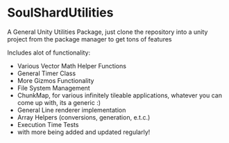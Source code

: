 # SoulShardUtilities
A General Unity Utilities Package, just clone the repository into a unity project from the package manager to get tons of features

Includes alot of functionality:
 - Various Vector Math Helper Functions
 - General Timer Class
 - More Gizmos Functionality
 - File System Management
 - ChunkMap, for various infinitely tileable applications, whatever you can come up with, its a generic :)
 - General Line renderer implementation
 - Array Helpers (conversions, generation, e.t.c.)
 - Execution Time Tests
 - with more being added and updated regularly!

